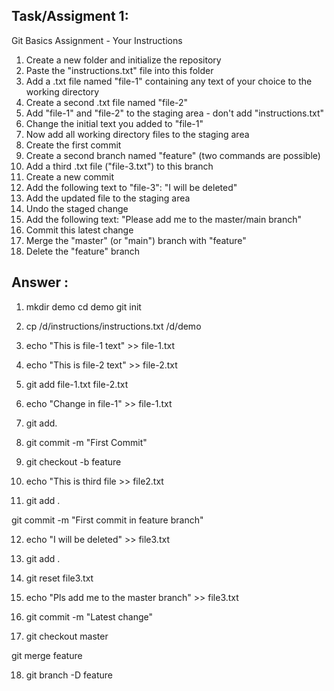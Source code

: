 ## Task/Assigment 1:
Git Basics Assignment - Your Instructions

1. Create a new folder and initialize the repository
2. Paste the "instructions.txt" file into this folder
3. Add a .txt file named "file-1" containing any text of your choice to the working directory
4. Create a second .txt file named "file-2"
5. Add "file-1" and "file-2" to the staging area - don't add "instructions.txt"
6. Change the initial text you added to "file-1"
7. Now add all working directory files to the staging area
8. Create the first commit
9. Create a second branch named "feature" (two commands are possible)
10. Add a third .txt file ("file-3.txt") to this branch
11. Create a new commit
12. Add the following text to "file-3": "I will be deleted"
13. Add the updated file to the staging area
14. Undo the staged change
15. Add the following text: "Please add me to the master/main branch"
16. Commit this latest change
17. Merge the "master" (or "main") branch with "feature"
18. Delete the "feature" branch


## Answer :
1. mkdir demo
cd demo
git init

2. cp /d/instructions/instructions.txt /d/demo

3.  echo "This is file-1 text" >> file-1.txt

4. echo "This is file-2 text" >> file-2.txt

5. git add file-1.txt file-2.txt

6. echo "Change in file-1" >> file-1.txt

7. git add.

8. git commit -m "First Commit"

9. git checkout -b feature

10. echo "This is third file >> file2.txt

11. git add .

git commit -m "First commit in feature branch"

12. echo "I will be deleted" >> file3.txt

13. git add .

14. git reset file3.txt

15. echo "Pls add me to the master branch" >> file3.txt

16. git commit -m "Latest change"

17. git checkout master

git merge feature

18. git branch -D feature
